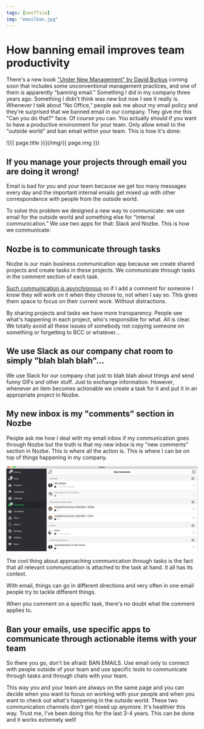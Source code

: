 ```yaml
---
tags: [nooffice]
img: "emailban.jpg"
---
```


# How banning email improves team productivity

There's a new book ["Under New Management" by David Burkus][david] coming soon that includes some unconventional management practices, and one of them is apparently "banning email.” Something I did in my company three years ago. Something I didn't think was new but now I see it really is. Whenever I talk about "No Office,” people ask me about my email policy and they're surprised that we banned email in our company. They give me this "Can you do that?" face. Of course you can. You actually should if you want to have a productive environment for your team. Only allow email to the "outside world" and ban email within your team. This is how it's done:

<!--More-->

![{{ page.title }}](/img/{{ page.img }})

## If you manage your projects through email you are doing it wrong!

Email is bad for you and your team because we get too many messages every day and the important internal emails get mixed up with other correspondence with people from the outside world.

To solve this problem we designed a new way to communicate: we use email for the outside world and something else for "internal communication.” We use two apps for that: Slack and Nozbe. This is how we communicate: 

## Nozbe is to communicate through tasks

Nozbe is our main business communication app because we create shared projects and create tasks in these projects. We communicate through tasks in the comment section of each task.

[Such communication is asynchronous](/communication-pyramid/) so if I add a comment for someone I know they will work on it when they choose to, not when I say so. This gives them space to focus on their current work. Without distractions.

By sharing projects and tasks we have more transparency. People see what's happening in each project, who's responsible for what. All is clear. We totally avoid all these issues of somebody not copying someone on something or forgetting to BCC or whatever...

## We use Slack as our company chat room to simply "blah blah blah"...

We use Slack for our company chat just to blah blah about things and send funny GIFs and other stuff. Just to exchange information. However, whenever an item becomes actionable we create a task for it and put it in an appropriate project in Nozbe.

## My new inbox is my "comments" section in Nozbe

People ask me how I deal with my email inbox if my communication goes through Nozbe but the truth is that my new inbox is my "new comments" section in Nozbe. This is where all the action is. This is where I can be on top of things happening in my company.

![How banning email improves team productivity 2](/img/emailban-2.jpg)

The cool thing about approaching communication through tasks is the fact that all relevant communication is attached to the task at hand. It all has its context.

With email, things can go in different directions and very often in one email people try to tackle different things.

When you comment on a specific task, there's no doubt what the comment applies to.

## Ban your emails, use specific apps to communicate through actionable items with your team

So there you go, don't be afraid: BAN EMAILS. Use email only to connect with people outside of your team and use specific tools to communicate through tasks and through chats with your team.

This way you and your team are always on the same page and you can decide when you want to focus on working with your people and when you want to check out what's happening in the outside world. These two communication channels don't get mixed up anymore. It's healthier this way. Trust me, I've been doing this for the last 3-4 years. This can be done and it works extremely well!

[david]: http://davidburkus.com/giveaways/win-one-of-33-signed-copies-of-under-new-management/?lucky=10217
[m]: https://nooffice.org/how-banning-email-improves-team-productivity-f720a169a41d#.hiyeju9zd
[mo]: https://nooffice.org/
[mu]: https://medium.com/@MSliwinski
[tp]: http://thepodcast.fm
[i]: http://iMagazine.pl
[d]: http://db.tt/kD7Liux
[e]: /how-i-use-evernote
[p]: /passion
[n]: https://michael.gratis/nozbe
[io]: https://michael.gratis/ipadonly/
[pm]: http://productivemag.com/
[s]: /show
[t]: http://twitter.com/MSliwinski